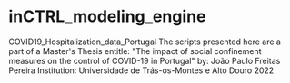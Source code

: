 # inCTRL_modeling_engine
COVID19_Hospitalization_data_Portugal The scripts presented here are a part of a Master's Thesis entitle:  "The impact of social confinement measures on the control of COVID-19 in Portugal"  by: João Paulo Freitas Pereira Institution: Universidade de Trás-os-Montes e Alto Douro 2022

